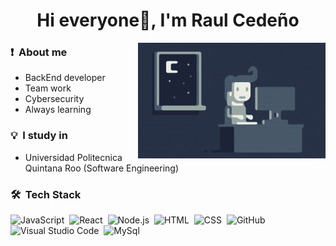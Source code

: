 <h1 align="center">Hi everyone👋, I'm Raul Cedeño</h1>

<img alt="Night Coding" src="https://raw.githubusercontent.com/AVS1508/AVS1508/master/assets/Night-Coding.gif" align="right"/>

### ❗ &nbsp;About me
- BackEnd developer
- Team work
- Cybersecurity
- Always learning

### 💡 &nbsp;I study in
- Universidad Politecnica Quintana Roo (Software Engineering)

### 🛠 &nbsp;Tech Stack
![JavaScript](https://img.shields.io/badge/-JavaScript-05122A?style=flat&logo=javascript)&nbsp;
![React](https://img.shields.io/badge/-React-05122A?style=flat&logo=react)&nbsp;
![Node.js](https://img.shields.io/badge/-Node.js-05122A?style=flat&logo=node.js)&nbsp;
![HTML](https://img.shields.io/badge/-HTML-05122A?style=flat&logo=HTML5)&nbsp;
![CSS](https://img.shields.io/badge/-CSS-05122A?style=flat&logo=CSS3&logoColor=1572B6)&nbsp;
![GitHub](https://img.shields.io/badge/-GitHub-05122A?style=flat&logo=github)&nbsp;
![Visual Studio Code](https://img.shields.io/badge/-Visual%20Studio%20Code-05122A?style=flat&logo=visual-studio-code&logoColor=007ACC)&nbsp;
![MySql](https://img.shields.io/badge/-Mysql-05122A?style=flat&logo=mysql)&nbsp;
